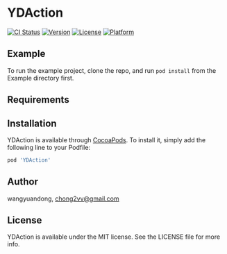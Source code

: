 # YDAction

[![CI Status](https://img.shields.io/travis/wangyuandong/YDAction.svg?style=flat)](https://travis-ci.org/wangyuandong/YDAction)
[![Version](https://img.shields.io/cocoapods/v/YDAction.svg?style=flat)](https://cocoapods.org/pods/YDAction)
[![License](https://img.shields.io/cocoapods/l/YDAction.svg?style=flat)](https://cocoapods.org/pods/YDAction)
[![Platform](https://img.shields.io/cocoapods/p/YDAction.svg?style=flat)](https://cocoapods.org/pods/YDAction)

## Example

To run the example project, clone the repo, and run `pod install` from the Example directory first.

## Requirements

## Installation

YDAction is available through [CocoaPods](https://cocoapods.org). To install
it, simply add the following line to your Podfile:

```ruby
pod 'YDAction'
```

## Author

wangyuandong, chong2vv@gmail.com

## License

YDAction is available under the MIT license. See the LICENSE file for more info.
